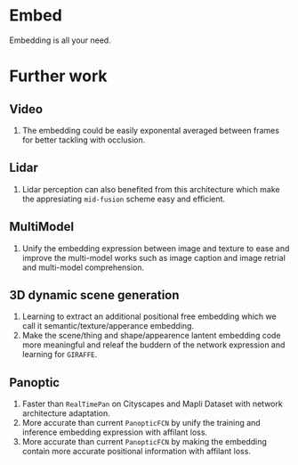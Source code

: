 # Embed
Embedding is all your need.

# Further work

## Video
1. The embedding could be easily exponental averaged between frames for
   better tackling with occlusion.

## Lidar
1. Lidar perception can also benefited from this architecture which make
   the appresiating `mid-fusion` scheme easy and efficient.

## MultiModel
1. Unify the embedding expression between image and texture to ease and improve
   the multi-model works such as image caption and image retrial and
   multi-model comprehension.

## 3D dynamic scene generation
1. Learning to extract an additional positional free embedding which we call it
   semantic/texture/apperance embedding.
2. Make the scene/thing and shape/appearence lantent embedding code more meaningful
   and releaf the buddern of the network expression and learning for `GIRAFFE`.

## Panoptic
1. Faster than `RealTimePan` on Cityscapes and Mapli Dataset with network
   architecture adaptation.
2. More accurate than current `PanopticFCN` by unify the training and
   inference embedding expression with affilant loss.
3. More accurate than current `PanopticFCN` by making the embedding
   contain more accurate positional information with affilant loss.

